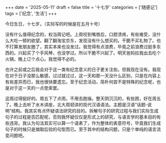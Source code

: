 +++
date = '2025-05-11'
draft = false
title = '十七岁'
categories = ['随感记']
tags = ['纪念', '生活']
+++

今日生日，十七岁。（实际写的时候是在五月十号）

没有什么值得纪念的，权当周记吧。上周咬到嘴唇后，口腔溃疡，有些难受，没什么大吃一顿的欲望。翻了翻淘宝京东，发现没有什么想买的。干脆不买礼物了。也不打算发朋友圈了，其实本来也没发过。我觉得有点浪费，毕竟之前浪费过挺多东西的。兴起买了个手风琴，也没学过。所以干脆不兴起了。明天爸妈拉我出去吃个火锅，晚上订个点心。我觉得不必的。

也许之前或之后我会对于这一类有纪念意义的日子更关注些。但我现在没有。我现在对于日子没那么敏感，过过就过过，这一天和那一天没什么区别，只是在内容上有些差异而已，我也很快要遗忘。至于纪念活动，简朴何尝不是特殊的纪念呢，也是对于这一天的一点思索罢。

这周过得挺好的。周五下了点雨，不用去跑操。整天阴沉沉的，有些困，好在周五了。晚上去听了水木讲座，北大周韧讲的现代汉语语法。主题是汉语“话题-说明”结构。我其实有点怀疑语法研究的目的。拆解句子的研究过程与我们实际生成句子的过程是否匹配呢，否则我怀疑仅仅是形式上的研究，与语言学的基本目的有些违背。我认为句法其实可以算一个语素了，作为整体的表意符号，毕竟我们生成句子的时候只是摘取后验的句型而已。至于其中的结构问题，只是个单纯的语言流变问题吧。
